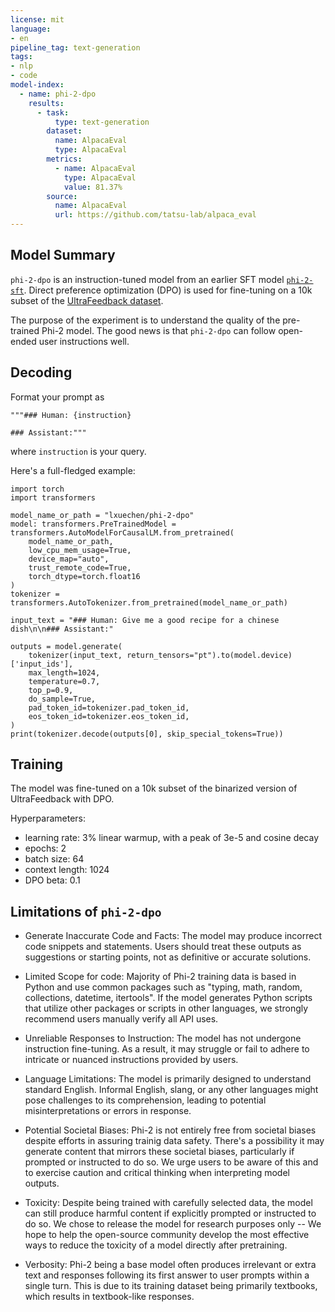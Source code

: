 ```yaml
---
license: mit
language:
- en
pipeline_tag: text-generation
tags:
- nlp
- code
model-index:
  - name: phi-2-dpo
    results:
      - task:
          type: text-generation
        dataset:
          name: AlpacaEval
          type: AlpacaEval
        metrics:
          - name: AlpacaEval
            type: AlpacaEval
            value: 81.37%
        source:
          name: AlpacaEval
          url: https://github.com/tatsu-lab/alpaca_eval
---
```


## Model Summary

`phi-2-dpo` is an instruction-tuned model from an earlier SFT model [`phi-2-sft`](https://huggingface.co/lxuechen/phi-2-sft). Direct preference optimization (DPO) is used for fine-tuning on a 10k subset of the [UltraFeedback dataset](https://huggingface.co/datasets/HuggingFaceH4/ultrafeedback_binarized).

The purpose of the experiment is to understand the quality of the pre-trained Phi-2 model. The good news is that `phi-2-dpo` can follow open-ended user instructions well.

## Decoding

Format your prompt as 
```
"""### Human: {instruction}

### Assistant:"""
```
where `instruction` is your query.


Here's a full-fledged example:

```
import torch
import transformers

model_name_or_path = "lxuechen/phi-2-dpo"
model: transformers.PreTrainedModel = transformers.AutoModelForCausalLM.from_pretrained(
    model_name_or_path,
    low_cpu_mem_usage=True,
    device_map="auto",
    trust_remote_code=True,
    torch_dtype=torch.float16
)
tokenizer = transformers.AutoTokenizer.from_pretrained(model_name_or_path)

input_text = "### Human: Give me a good recipe for a chinese dish\n\n### Assistant:"

outputs = model.generate(
    tokenizer(input_text, return_tensors="pt").to(model.device)['input_ids'],
    max_length=1024,
    temperature=0.7,
    top_p=0.9,
    do_sample=True,
    pad_token_id=tokenizer.pad_token_id,
    eos_token_id=tokenizer.eos_token_id,
)
print(tokenizer.decode(outputs[0], skip_special_tokens=True))
```

## Training

The model was fine-tuned on a 10k subset of the binarized version of UltraFeedback with DPO.

Hyperparameters:
- learning rate: 3% linear warmup, with a peak of 3e-5 and cosine decay
- epochs: 2
- batch size: 64
- context length: 1024
- DPO beta: 0.1

## Limitations of `phi-2-dpo`

* Generate Inaccurate Code and Facts: The model may produce incorrect code snippets and statements. Users should treat these outputs as suggestions or starting points, not as definitive or accurate solutions.

* Limited Scope for code: Majority of Phi-2 training data is based in Python and use common packages such as "typing, math, random, collections, datetime, itertools". If the model generates Python scripts that utilize other packages or scripts in other languages, we strongly recommend users manually verify all API uses.

* Unreliable Responses to Instruction: The model has not undergone instruction fine-tuning. As a result, it may struggle or fail to adhere to intricate or nuanced instructions provided by users.

* Language Limitations: The model is primarily designed to understand standard English. Informal English, slang, or any other languages might pose challenges to its comprehension, leading to potential misinterpretations or errors in response.

* Potential Societal Biases: Phi-2 is not entirely free from societal biases despite efforts in assuring trainig data safety. There's a possibility it may generate content that mirrors these societal biases, particularly if prompted or instructed to do so. We urge users to be aware of this and to exercise caution and critical thinking when interpreting model outputs.

* Toxicity: Despite being trained with carefully selected data, the model can still produce harmful content if explicitly prompted or instructed to do so. We chose to release the model for research purposes only -- We hope to help the open-source community develop the most effective ways to reduce the toxicity of a model directly after pretraining.

* Verbosity: Phi-2 being a base model often produces irrelevant or extra text and responses following its first answer to user prompts within a single turn. This is due to its training dataset being primarily textbooks, which results in textbook-like responses.